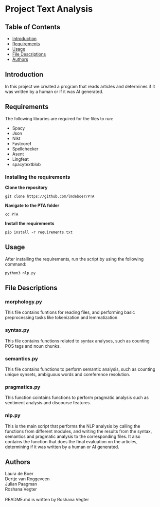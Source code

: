 # Project Text Analysis

## Table of Contents
- [Introduction](#introduction)
- [Requirements](#requirements)
- [Usage](#usage)
- [File Descriptions](#file-descriptions)
- [Authors](#authors)

## Introduction
In this project we created a program that reads articles and determines if it was written by a human or if it was AI generated.

## Requirements
The following libraries are required for the files to run:
- Spacy
- Json
- Nlkt
- Fastcoref
- Spellchecker
- Asent
- Lingfeat
- spacytextblob

### Installing the requirements

**Clone the repository**
  ```
  git clone https://github.com/lmdeboer/PTA
  ```

  **Navigate to the PTA folder**
  ```
  cd PTA
  ```

  **Install the requirements**
  ```
  pip install -r requirements.txt
  ```

## Usage
After installing the requirements, run the script by using the following command:
 ```
python3 nlp.py 
 ```
## File Descriptions

### morphology.py
This file contains funtions for reading files, and performing basic preprocessing tasks like tokenization and lemmatization.

### syntax.py
This file contains functions related to syntax analyses, such as counting POS tags and noun chunks.

### semantics.py
This file contains functions to perform semantic analysis, such as counting unique synsets, ambiguous words and coreference resolution.

### pragmatics.py
This function cointains functions to perform pragmatic analysis such as sentiment analysis and discourse features.

### nlp.py
This is the main script that performs the NLP analysis by calling the functions from different modules, and writing the results from the syntax, semantics and pragmatic analysis to the corresponding files. It also contains the function that does the final evaluation on the articles, determining if it was written by a human or AI generated.

## Authors
Laura de Boer \
Dertje van Roggeveen\
Julian Paagman\
Roshana Vegter\
\
README.md is written by Roshana Vegter
